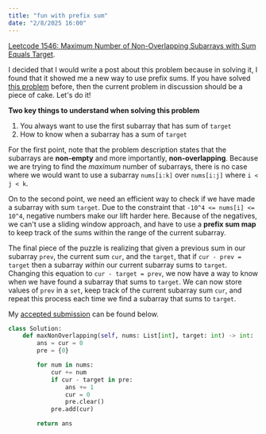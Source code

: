 ```yaml
---
title: "fun with prefix sum"
date: "2/8/2025 16:00"
---
```

[Leetcode 1546: Maximum Number of Non-Overlapping Subarrays with Sum Equals Target](https://leetcode.com/problems/maximum-number-of-non-overlapping-subarrays-with-sum-equals-target).

I decided that I would write a post about this problem because in solving it, I found that it showed me a new way to use prefix sums. If you have solved [this problem](https://leetcode.com/problems/subarray-sum-equals-k) before, then the current problem in discussion should be a piece of cake. Let's do it!

**Two key things to understand when solving this problem**
1. You always want to use the first subarray that has sum of `target`
2. How to know when a subarray has a sum of `target`

For the first point, note that the problem description states that the subarrays are **non-empty** and more importantly, **non-overlapping**. Because we are trying to find the _maximum_ number of subarrays, there is no case where we would want to use a subarray `nums[i:k]` over `nums[i:j]` where `i < j < k`. 

On to the second point, we need an efficient way to check if we have made a subarray with sum `target`. Due to the constraint that `-10^4 <= nums[i] <= 10^4`, negative numbers make our lift harder here. Because of the negatives, we can't use a sliding window approach, and have to use a **prefix sum map** to keep track of the sums within the range of the current subarray.

The final piece of the puzzle is realizing that given a previous sum in our subarray `prev`, the current sum `cur`, and the `target`, that if `cur - prev = target` then a subarray _within_ our current subarray sums to `target`. Changing this equation to `cur - target = prev`, we now have a way to know when we have found a subarray that sums to `target`. We can now store values of `prev` in a `set`, keep track of the current subarray sum `cur`, and repeat this process each time we find a subarray that sums to `target`.

My [accepted submission](https://leetcode.com/submissions/detail/1536319476/) can be found below.

```py
class Solution:
    def maxNonOverlapping(self, nums: List[int], target: int) -> int:
        ans = cur = 0
        pre = {0}

        for num in nums:
            cur += num
            if cur - target in pre:
                ans += 1
                cur = 0
                pre.clear()
            pre.add(cur)

        return ans
```
